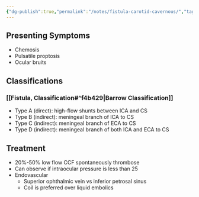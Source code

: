 ```yaml
---
{"dg-publish":true,"permalink":"/notes/fistula-carotid-cavernous/","tags":["CCF"],"created":"2023-05-11T20:35:08.344-05:00","updated":"2023-05-11T20:36:45.648-05:00"}
---
```



## Presenting Symptoms

- Chemosis 
- Pulsatile proptosis
- Ocular bruits

## Classifications

### [[Fistula, Classification#^f4b429\|Barrow Classification]]

- Type A (direct): high-flow shunts between ICA and CS
- Type B (indirect): meningeal branch of ICA to CS
- Type C (indirect): meningeal branch of ECA to CS
- Type D (indirect): meningeal branch of both ICA and ECA to CS

## Treatment

- 20%-50% low flow CCF spontaneously thrombose
- Can observe if intraocular pressure is less than 25
- Endovascular
	- Superior ophthalmic vein vs inferior petrosal sinus
	- Coil is preferred over liquid embolics